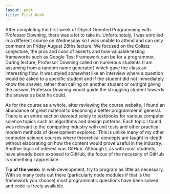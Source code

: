 ```yaml
---
layout: post
title: First Week
---
```


After completing the first week of Object Oriented Programming with Professor Downing, there was a lot to take in. Unfortunately, I was enrolled in a different course on Wednesday so I was unable to attend and can only comment on Friday August 28ths lecture. We focused on the Collatz conjecture, the pros and cons of asserts and how valuable testing frameworks such as Google Test Framework can be for a programmer. During lecture, Professor Downing called on numerous students (I am assuming from a random name generator) which gave the class an interesting flow. It was styled somewhat like an interview where a question would be asked to a specific student and if the student did not immediately know the answer, rather than calling on another student or outright giving the answer, Professor Downing would guide the struggling student towards the answer as best he could.

As for the course as a whole, after reviewing the course website, I found an abundance of great material to becoming a better programmer in general. There is an entire section devoted solely to textbooks for various computer science topics such as algorithms and design patterns. Each topic I found was relevant to the computing industry with unit tests and other practical modern methods of development explored. This is unlike many of my other computer science courses where theoretical concepts are taught in-depth without elaborating on how the content would prove useful in the industry. Another topic of interest was GitHub. Although I, as with most students, have already been exposed to GitHub, the focus of the necessity of GitHub is something I appreciate.

<strong>Tip of the week:</strong>
In web development, try to program as little as necessary. With so many tools out there (particularly node modules if that is the framework you choose) most programmatic questions have been solved and code is freely available.
